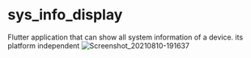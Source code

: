 # sys_info_display
Flutter application that can show all system information of a device.
its platform independent
![Screenshot_20210810-191637](https://user-images.githubusercontent.com/54473532/128879730-ade7715b-7736-43b6-952f-81fcd3855fee.png)
